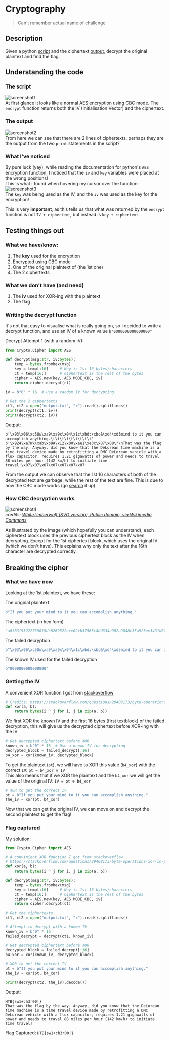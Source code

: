 # Cryptography

> Can't remember actual name of challenge

## Description

Given a python [script](script.py) and the ciphertext [output](output.txt), decrypt the original plaintext and find the flag.

## Understanding the code

### The script
![screenshot1](assets/screenshot1.jpg)  
At first glance it looks like a normal AES encryption using CBC mode. The `encrypt` function returns both the IV (Initialisation Vector) and the ciphertext.

### The output
![screenshot2](assets/screenshot2.jpg)  
From here we can see that there are 2 lines of ciphertexts, perhaps they are the output from the two `print` statements in the script?

### What I've noticed
By pure luck (yay), while reading the documentation for python's `AES` encryption function, I noticed that the `iv` and `key` variables were placed at the wrong positions!  
This is what I found when hovering my cursor over the function:
![screenshot3](assets/screenshot3.jpg)  
The `key` was being used as the IV, and the `iv` was used as the key for the encryption!

This is very **important**, as this tells us that what was returned by the `encrypt` function is not `IV + ciphertext`, but instead is `key + ciphertext`.

## Testing things out

### What we have/know:
1. The **key** used for the encryption
2. Encrypted using CBC mode
3. One of the original plaintext of (the 1st one)
4. The 2 ciphertexts

### What we don't have (and need)
1. The **iv** used for XOR-ing with the plaintext
2. The flag

### Writing the decrypt function
It's not that easy to visualise what is really going on, so I decided to write a decrypt function, and use an IV of a known value `b"0000000000000000"`

Decrypt Attempt 1 (with a random IV):
```py
from Crypto.Cipher import AES

def decrypt(msg:str, iv:bytes):  
    temp = bytes.fromhex(msg)
    key = temp[:16]     # Key is 1st 16 bytes/characters
    ct = temp[16:]      # Ciphertext is the rest of the bytes
    cipher = AES.new(key, AES.MODE_CBC, iv)
    return cipher.decrypt(ct)

iv = b"0" * 16  # Use a random IV for decrypting

# Get the 2 ciphertexts
ct1, ct2 = open("output.txt", "r").read().splitlines()
print(decrypt(ct1, iv))
print(decrypt(ct2, iv))
```

Output:
```
b'\x93\x06\xc5Uw\xa9\xa9x\x04\x1c\xbd:\xbc&\xd4\xd5mind to it you can accomplish anything.\t\t\t\t\t\t\t\t\t'
b'\x924\xa7Wk\xab\xb8#\x12\x00\xae1\xe3c\x87\x88\r\nThat was the flag by the way. Anyway, did you know that the DeLorean time machine is a time travel device made by retrofitting a DMC DeLorean vehicle with a flux capacitor, requires 1.21 gigawatts of power and needs to travel 88 miles per hour (142 km/h) to initiate time travel!\x07\x07\x07\x07\x07\x07\x07'
```

From the output we can observe that the 1st 16 characters of both of the decrypted text are garbage, while the rest of the text are fine. This is due to how the CBC mode works (go [search](https://www.google.com/search?q=CBC+mode) it up).

### How CBC decryption works
![screenshot4](assets/screenshot4.jpg)  
_credits: [WhiteTimberwolf (SVG version), Public domain, via Wikimedia Commons](https://commons.wikimedia.org/wiki/File:CBC_decryption.svg)_

As illustrated by the image (which hopefully you can understand), each ciphertext block uses the previous ciphertext block as the IV when decrypting. Except for the 1st ciphertext block, which uses the original IV (which we don't have). This explains why only the text after the 16th character are decrypted correctly.

## Breaking the cipher

### What we have now

Looking at the 1st plaintext, we have these:

The original plaintext
```py
b"If you put your mind to it you can accomplish anything."
```

The ciphertext (in hex form)
```py
"a8f83f932227390f9dc8269522ece02fb37565c4dd334e902a9048e35a923ee3431d67dd676f9175dd89919fb8c542dfdb0a764cfbc87594525799ac827496bd91fa23a66ae1231d5e2e492134bc3e2c"
```

The failed decryption 
```py
b"\x93\x06\xc5Uw\xa9\xa9x\x04\x1c\xbd:\xbc&\xd4\xd5mind to it you can accomplish anything.\t\t\t\t\t\t\t\t\t"
```

The known IV used for the failed decryption
```py
b"0000000000000000"
```

### Getting the IV

A convenient XOR function I got from [stackoverflow](https://stackoverflow.com/questions/29408173/byte-operations-xor-in-python)
```py
# Credits: https://stackoverflow.com/questions/29408173/byte-operations-xor-in-python
def xor(a, b):
    return bytes(i ^ j for i, j in zip(a, b))
```

We first XOR the known IV and the first 16 bytes (first textblock) of the failed decryption, this will give us the decrypted ciphertext before XOR-ing with the IV
```py
# Get decrypted ciphertext before XOR
known_iv = b"0" * 16  # Use a known IV for decrypting
decrypted_block = failed_decrypt[:16]
b4_xor = xor(known_iv, decrypted_block)
```

To get the plaintext (`pt`), we will have to XOR this value (`b4_xor`) with the correct `IV`:  `pt = b4_xor ⊕ IV`  
This also means that if we XOR the plaintext and the `b4_xor` we will get the value of the original IV:  `IV = pt ⊕ b4_xor`
```py
# XOR to get the correct IV
pt = b"If you put your mind to it you can accomplish anything."
the_iv = xor(pt, b4_xor)
```

Now that we can get the original IV, we can move on and decrypt the second plaintext to get the flag!

### Flag captured

My solution:
```py
from Crypto.Cipher import AES

# A convinient XOR function I got from stackoverflow
# https://stackoverflow.com/questions/29408173/byte-operations-xor-in-python
def xor(a, b):
    return bytes(i ^ j for i, j in zip(a, b))

def decrypt(msg:str, iv:bytes):  
    temp = bytes.fromhex(msg)
    key = temp[:16]     # Key is 1st 16 bytes/characters
    ct = temp[16:]      # Ciphertext is the rest of the bytes
    cipher = AES.new(key, AES.MODE_CBC, iv)
    return cipher.decrypt(ct)

# Get the ciphertexts
ct1, ct2 = open("output.txt", "r").read().splitlines()

# Attempt to decrypt with a known IV
known_iv = b"0" * 16
failed_decrypt = decrypt(ct1, known_iv)

# Get decrypted ciphertext before XOR
decrypted_block = failed_decrypt[:16]
b4_xor = xor(known_iv, decrypted_block)

# XOR to get the correct IV
pt = b"If you put your mind to it you can accomplish anything."
the_iv = xor(pt, b4_xor)

print(decrypt(ct2, the_iv).decode())
```

Output:
```
HTB{sw1+ch3r00!}
That was the flag by the way. Anyway, did you know that the DeLorean time machine is a time travel device made by retrofitting a DMC DeLorean vehicle with a flux capacitor, requires 1.21 gigawatts of power and needs to travel 88 miles per hour (142 km/h) to initiate time travel!
```

Flag Captured: `HTB{sw1+ch3r00!}`
